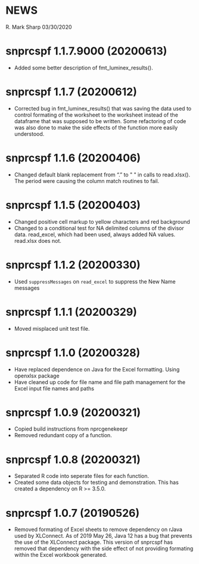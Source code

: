 NEWS
================
R. Mark Sharp
03/30/2020

# snprcspf 1.1.7.9000 (20200613)

  - Added some better description of fmt\_luminex\_results().

# snprcspf 1.1.7 (20200612)

  - Corrected bug in fmt\_luminex\_results() that was saving the data
    used to control formating of the worksheet to the worksheet instead
    of the dataframe that was supposed to be written. Some refactoring
    of code was also done to make the side effects of the function more
    easily understood.

# snprcspf 1.1.6 (20200406)

  - Changed default blank replacement from “.” to " " in calls to
    read.xlsx(). The period were causing the column match routines to
    fail.

# snprcspf 1.1.5 (20200403)

  - Changed positive cell markup to yellow characters and red background
  - Changed to a conditional test for NA delimited columns of the
    divisor data. read\_excel, which had been used, always added NA
    values. read.xlsx does not.

# snprcspf 1.1.2 (20200330)

  - Used `suppressMessages` on `read_excel` to suppress the New Name
    messages

# snprcspf 1.1.1 (20200329)

  - Moved misplaced unit test file.

# snprcspf 1.1.0 (20200328)

  - Have replaced dependence on Java for the Excel formatting. Using
    openxlsx package
  - Have cleaned up code for file name and file path management for the
    Excel input file names and paths

# snprcspf 1.0.9 (20200321)

  - Copied build instructions from nprcgenekeepr
  - Removed redundant copy of a function.

# snprcspf 1.0.8 (20200321)

  - Separated R code into seperate files for each function.
  - Created some data objects for testing and demonstration. This has
    created a dependency on R \>= 3.5.0.

# snprcspf 1.0.7 (20190526)

  - Removed formating of Excel sheets to remove dependency on rJava used
    by XLConnect. As of 2019 May 26, Java 12 has a bug  that prevents
    the use of the XLConnect package. This version of snprcspf has
    removed that dependency with the side effect of not providing
    formating within the Excel workbook generated.

